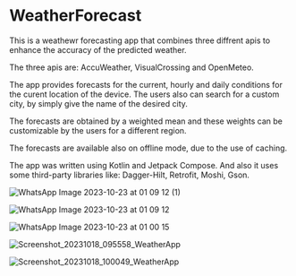 # WeatherForecast

This is a weathewr forecasting app that combines three diffrent apis to enhance the accuracy of the predicted weather.

The three apis are: AccuWeather, VisualCrossing and OpenMeteo.

The app provides forecasts for the current, hourly and daily conditions for the curent location of the device. The users also can search for a custom city, by simply give the name of the desired city.

The forecasts are obtained by a weighted mean and these weights can be customizable by the users for a different region.

The forecasts are available also on offline mode, due to the use of caching.

The app was written using Kotlin and Jetpack Compose. And also it uses some third-party libraries like: Dagger-Hilt, Retrofit, Moshi, Gson.


![WhatsApp Image 2023-10-23 at 01 09 12 (1)](https://github.com/Ghinescu-Lucian/WeatherForecast/assets/81215291/6f6923af-5f31-43c5-9471-ed257c92eba5)

![WhatsApp Image 2023-10-23 at 01 09 12](https://github.com/Ghinescu-Lucian/WeatherForecast/assets/81215291/fb43d060-cb8a-4735-87e8-28c98c59dfaa)

![WhatsApp Image 2023-10-23 at 01 00 15](https://github.com/Ghinescu-Lucian/WeatherForecast/assets/81215291/c29090a1-bd45-4bc9-8a34-f7752f0a2e7f)

![Screenshot_20231018_095558_WeatherApp](https://github.com/Ghinescu-Lucian/WeatherForecast/assets/81215291/e43b7898-7f68-45fd-89ab-b381886d9fe3)

![Screenshot_20231018_100049_WeatherApp](https://github.com/Ghinescu-Lucian/WeatherForecast/assets/81215291/06953782-69e8-4590-862a-c03eb50b8b0f)










